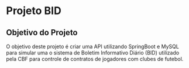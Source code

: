 # Projeto BID

## Objetivo do Projeto

O objetivo deste projeto é criar uma API utilizando SpringBoot e MySQL para simular uma o sistema de Boletim Informativo Diário (BID) utilizado pela CBF para controle de contratos de jogadores com clubes de futebol.

